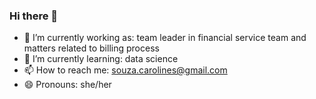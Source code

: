 ### Hi there 👋

<!--
**carolinecsouza/carolinecsouza** is a ✨ _special_ ✨ repository because its `README.md` (this file) appears on your GitHub profile.

Here are some ideas to get you started:
-->

- 🔭 I’m currently working as: team leader in financial service team and matters related to billing process
- 🌱 I’m currently learning: data science
- 📫 How to reach me: souza.carolines@gmail.com
- 😄 Pronouns: she/her

